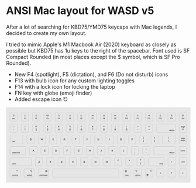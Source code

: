 # ANSI Mac layout for WASD v5

After a lot of searching for KBD75/YMD75 keycaps with Mac legends, I decided to create my own layout.

I tried to mimic Apple's M1 Macbook Air (2020) keyboard as closely as possible but KBD75 has 1u keys to the right of the spacebar.
Font used is SF Compact Rounded (in most places except the $ symbol, which is SF Pro Rounded).

- New F4 (spotlight), F5 (dictation), and F6 (Do not disturb) icons
- F13 with bulb icon for any custom lighting toggles
- F14 with a lock icon for locking the laptop
- FN key with globe (emoji finder)
- Added escape icon ⎋


![preview](preview.png)
